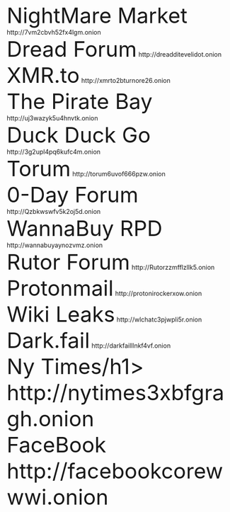 <html lang="en-US">
  <head>
    <meta charset='utf-8'>
    <meta http-equiv="X-UA-Compatible" content="IE=edge">
    <meta name="viewport" content="width=device-width, initial-scale=1">
    <link rel="stylesheet" href="/hacker/assets/css/style.css?v=e193e8e825d1db5b6c1761cb8026a0d6f0e29142">
    <title>Practical Onions</title>
  </head>
  <body>
    <font size="20">NightMare Market</font>
            http://7vm2cbvh52fx4lgm.onion<br>
    <font size="20">Dread Forum</font>
           http://dreadditevelidot.onion<br>
    <font size="20">XMR.to</font>
            http://xmrto2bturnore26.onion<br>
    <font size="20">The Pirate Bay</font>
           http://uj3wazyk5u4hnvtk.onion<br>   
    <font size="20">Duck Duck Go</font>
           http://3g2upl4pq6kufc4m.onion<br>
    <font size="20">Torum</font>
           http://torum6uvof666pzw.onion<br>
    <font size="20">0-Day Forum</font>
           http://Qzbkwswfv5k2oj5d.onion<br>
    <font size="20">WannaBuy RPD</font>
            http://wannabuyaynozvmz.onion<br>
    <font size="20">Rutor Forum</font>
           http://Rutorzzmfflzllk5.onion<br>
    <font size="20">Protonmail</font>
            http://protonirockerxow.onion<br>
    <font size="20">Wiki Leaks</font>
           http://wlchatc3pjwpli5r.onion<br>  
    <font size="20">Dark.fail</font>
           http://darkfailllnkf4vf.onion<br>
    <font size="20">Ny Times/h1>
           http://nytimes3xbfgragh.onion<br>
    <font size="20">FaceBook</font>
           http://facebookcorewwwi.onion<br>
  </body>
</html>
